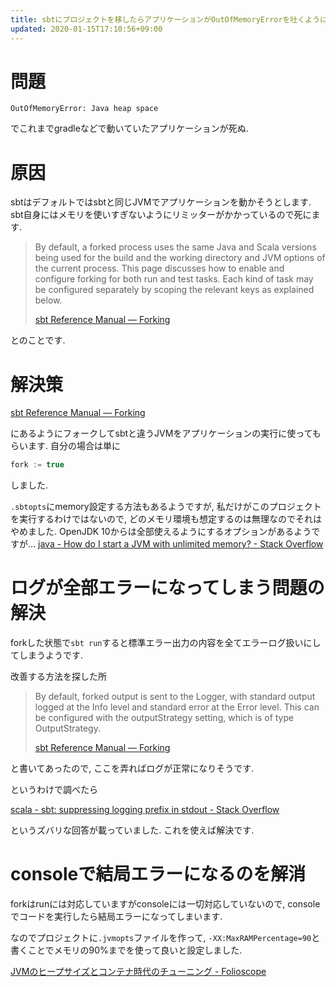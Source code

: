```yaml
---
title: sbtにプロジェクトを移したらアプリケーションがOutOfMemoryErrorを吐くようになった時の対処法
updated: 2020-01-15T17:10:56+09:00
---
```


# 問題

~~~
OutOfMemoryError: Java heap space
~~~

でこれまでgradleなどで動いていたアプリケーションが死ぬ.

# 原因

sbtはデフォルトではsbtと同じJVMでアプリケーションを動かそうとします.
sbt自身にはメモリを使いすぎないようにリミッターがかかっているので死にます.

> By default, a forked process uses the same Java and Scala versions being used for the build and the working directory and JVM options of the current process. This page discusses how to enable and configure forking for both run and test tasks. Each kind of task may be configured separately by scoping the relevant keys as explained below.
>
> [sbt Reference Manual — Forking](https://www.scala-sbt.org/1.x/docs/Forking.html)

とのことです.

# 解決策

[sbt Reference Manual — Forking](https://www.scala-sbt.org/1.x/docs/Forking.html)

にあるようにフォークしてsbtと違うJVMをアプリケーションの実行に使ってもらいます.
自分の場合は単に

~~~scala
fork := true
~~~

しました.

`.sbtopts`にmemory設定する方法もあるようですが,
私だけがこのプロジェクトを実行するわけではないので,
どのメモリ環境も想定するのは無理なのでそれはやめました.
OpenJDK 10からは全部使えるようにするオプションがあるようですが…
[java - How do I start a JVM with unlimited memory? - Stack Overflow](https://stackoverflow.com/questions/39717077/how-do-i-start-a-jvm-with-unlimited-memory)

# ログが全部エラーになってしまう問題の解決

forkした状態で`sbt run`すると標準エラー出力の内容を全てエラーログ扱いにしてしまうようです.

改善する方法を探した所

> By default, forked output is sent to the Logger, with standard output logged at the Info level and standard error at the Error level. This can be configured with the outputStrategy setting, which is of type OutputStrategy.
>
> [sbt Reference Manual — Forking](https://www.scala-sbt.org/1.x/docs/Forking.html)

と書いてあったので,
ここを弄ればログが正常になりそうです.

というわけで調べたら

[scala - sbt: suppressing logging prefix in stdout - Stack Overflow](https://stackoverflow.com/questions/14504572/sbt-suppressing-logging-prefix-in-stdout/16676014)

というズバリな回答が載っていました.
これを使えば解決です.

# consoleで結局エラーになるのを解消

forkはrunには対応していますがconsoleには一切対応していないので,
consoleでコードを実行したら結局エラーになってしまいます.

なのでプロジェクトに`.jvmopts`ファイルを作って,
`-XX:MaxRAMPercentage=90`と書くことでメモリの90%までを使って良いと設定しました.

[JVMのヒープサイズとコンテナ時代のチューニング - Folioscope](https://i-beam.org/2019/08/15/jvm-heap-sizing/)
